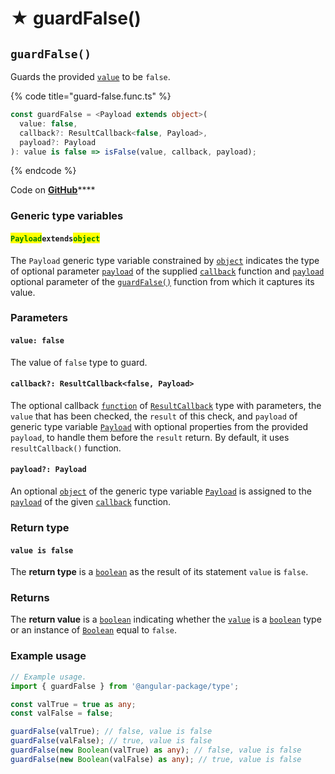 # ★ guardFalse()

## `guardFalse()`

Guards the provided [`value`](page-7-1.md#value-false) to be `false`.

{% code title="guard-false.func.ts" %}
```typescript
const guardFalse = <Payload extends object>(
  value: false,
  callback?: ResultCallback<false, Payload>,
  payload?: Payload
): value is false => isFalse(value, callback, payload);
```
{% endcode %}

Code on [**GitHub**](https://github.com/angular-package/type/blob/5.0.x/src/guard/lib/guard-false.func.ts)****

### Generic type variables

#### <mark style="color:green;">**`Payload`**</mark>**`extends`**<mark style="color:green;">**`object`**</mark>

The `Payload` generic type variable constrained by [`object`](https://www.typescriptlang.org/docs/handbook/basic-types.html#object) indicates the type of optional parameter [`payload`](../type/resultcallback.md#payload-payload) of the supplied [`callback`](page-7-1.md#callback-resultcallback-less-than-type-payload-greater-than) function and [`payload`](page-7-1.md#payload-payload) optional parameter of the [`guardFalse()`](page-7-1.md#guardfalse) function from which it captures its value.

### Parameters

#### `value: false`

The value of `false` type to guard.

#### `callback?: ResultCallback<false, Payload>`

The optional callback [`function`](https://developer.mozilla.org/en-US/docs/Web/JavaScript/Guide/Functions) of [`ResultCallback`](../type/resultcallback.md) type with parameters, the `value` that has been checked, the `result` of this check, and `payload` of generic type variable [`Payload`](page-7-1.md#payloadextendsobject) with optional properties from the provided `payload`, to handle them before the `result` return. By default, it uses `resultCallback()` function.

#### `payload?: Payload`

An optional [`object`](https://developer.mozilla.org/en-US/docs/Web/JavaScript/Reference/Global\_Objects/Object) of the generic type variable [`Payload`](page-7-1.md#payloadextendsobject-object) is assigned to the [`payload`](../type/resultcallback.md#payload-payload) of the given [`callback`](page-7-1.md#callback-resultcallback-less-than-bigint-payload-greater-than) function.

### Return type

#### `value is false`

The **return type** is a [`boolean`](https://www.typescriptlang.org/docs/handbook/basic-types.html#boolean) as the result of its statement `value` is `false`.

### Returns

The **return value** is a [`boolean`](https://developer.mozilla.org/en-US/docs/Web/JavaScript/Reference/Global\_Objects/Boolean) indicating whether the [`value`](page-7-1.md#value-date) is a [`boolean`](https://developer.mozilla.org/en-US/docs/Web/JavaScript/Reference/Global\_Objects/Boolean) type or an instance of [`Boolean`](https://developer.mozilla.org/en-US/docs/Web/JavaScript/Reference/Global\_Objects/Boolean) equal to `false`.

### Example usage

```typescript
// Example usage.
import { guardFalse } from '@angular-package/type';

const valTrue = true as any;
const valFalse = false;

guardFalse(valTrue); // false, value is false
guardFalse(valFalse); // true, value is false
guardFalse(new Boolean(valTrue) as any); // false, value is false
guardFalse(new Boolean(valFalse) as any); // true, value is false
```
